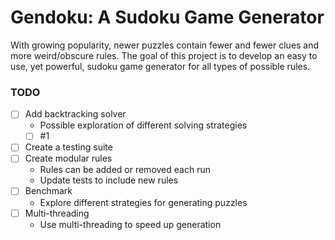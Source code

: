 # Gendoku: A Sudoku Game Generator
With growing popularity, newer puzzles contain fewer and fewer clues and more weird/obscure rules. The goal of this project is to develop an easy to use, yet powerful, sudoku game generator for all types of possible rules.


### TODO
- [ ] Add backtracking solver
    + Possible exploration of different solving strategies
    - [ ] #1
- [ ] Create a testing suite
- [ ] Create modular rules
    + Rules can be added or removed each run
    + Update tests to include new rules
- [ ] Benchmark
    + Explore different strategies for generating puzzles
- [ ] Multi-threading
    + Use multi-threading to speed up generation